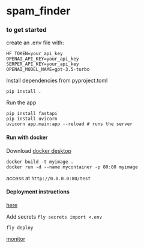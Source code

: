 # spam_finder



### to get started



create an .env file with:

```
HF_TOKEN=your_api_key
OPENAI_API_KEY=your_api_key
SERPER_API_KEY=your_api_key
OPENAI_MODEL_NAME=gpt-3.5-turbo
```

Install dependencies from pyproject.toml
```
pip install . 
```

Run the app
```
pip install fastapi
pip install uvicorn
uvicorn app.main:app --reload # runs the server
```

#### Run with docker

Download [docker desktop](https://www.docker.com/products/docker-desktop/)

```
docker build -t myimage .
docker run -d --name mycontainer -p 80:80 myimage
```

access at `http://0.0.0.0:80/test`

#### Deployment instructions

[here](https://fly.io/docs/languages-and-frameworks/dockerfile/)

Add secrets
`fly secrets import <.env`

`fly deploy`

[monitor](https://fly.io/apps/spam-finder/monitoring)
